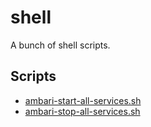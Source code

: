 # shell
A bunch of shell scripts.

## Scripts
- [ambari-start-all-services.sh](./ambari-start-all-services.sh)
- [ambari-stop-all-services.sh](./ambari-stop-all-services.sh)
